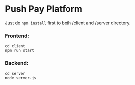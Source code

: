 # Push Pay Platform

Just do ``npm install`` first to both /client and /server directory.

### Frontend:
```
cd client
npm run start
```

### Backend:
```
cd server
node server.js
```